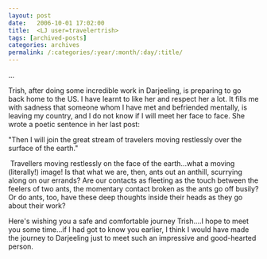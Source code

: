 ```yaml
---
layout: post
date:	2006-10-01 17:02:00
title:  <LJ user=travelertrish>
tags: [archived-posts]
categories: archives
permalink: /:categories/:year/:month/:day/:title/
---
```

...

Trish, after doing some incredible work in Darjeeling, is preparing to go back home to the US. I have learnt to like her and respect her a lot. It fills me with sadness that someone whom I have met and befriended mentally, is leaving my country, and I do not know if I will meet her face to face. She wrote a poetic sentence in her last post:<P></P>
"Then I will join the great stream of travelers moving restlessly over the surface of the earth."

&nbsp;Travellers moving restlessly on the face of the earth...what a moving (literally!) image! Is that what we are, then, ants out an anthill, scurrying along on our errands? Are our contacts as fleeting as the touch between the feelers of two ants, the momentary contact broken as the ants go off busily? Or do ants, too, have these deep thoughts inside their heads as they go about their work?

Here's wishing you a safe and comfortable journey Trish....I hope to meet you some time...if I had got to know you earlier, I think I would have made the journey to Darjeeling just to meet such an impressive and good-hearted person.

